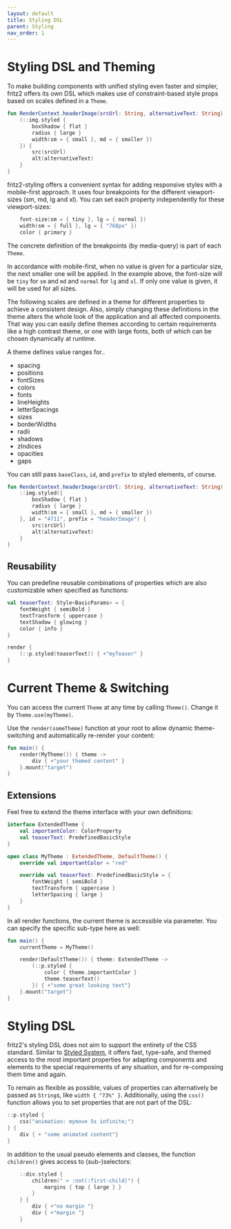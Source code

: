 ```yaml
---
layout: default
title: Styling DSL
parent: Styling
nav_order: 1
---
```

# Styling DSL and Theming

To make building components with unified styling even faster and simpler, fritz2 offers its own DSL which makes use of constraint-based style props based on scales defined in a `Theme`.

```kotlin
fun RenderContext.headerImage(srcUrl: String, alternativeText: String) {
    (::img.styled {
        boxShadow { flat }
        radius { large }
        width(sm = { small }, md = { smaller })
    }) {
        src(srcUrl)
        alt(alternativeText)
    }
}
```

fritz2-styling offers a convenient syntax for adding responsive styles with a mobile-first approach. It uses four breakpoints for the different viewport-sizes (sm, md, lg and xl). You can set each property independently for these viewport-sizes:
 
```kotlin
    font-size(sm = { tiny }, lg = { normal })
    width(sm = { full }, lg = { "768px" })
    color { primary }
```
The concrete definition of the breakpoints (by media-query) is part of each `Theme`.

In accordance with mobile-first, when no value is given for a particular size, the next smaller one will be applied. In the example above, the font-size will be `tiny` for `sm` and `md` and `normal` for  `lg` and `xl`. If only one value is given, it will be used for all sizes.
 
The following scales are defined in a theme for different properties to achieve a consistent design. Also, simply changing these definitions in the theme alters the whole look of the application and all affected components. That way you can easily define themes according to certain requirements like a high contrast theme, or one with large fonts, both of which can be chosen dynamically at runtime.
 
A theme defines value ranges for..

* spacing
* positions
* fontSizes
* colors
* fonts
* lineHeights
* letterSpacings
* sizes
* borderWidths
* radii
* shadows
* zIndices
* opacities
* gaps

You can still pass `baseClass`, `id`, and `prefix` to styled elements, of course. 

```kotlin
fun RenderContext.headerImage(srcUrl: String, alternativeText: String) {
    ::img.styled({
        boxShadow { flat }
        radius { large }
        width(sm = { small }, md = { smaller })
    }, id = "4711", prefix = "headerImage") {
        src(srcUrl)
        alt(alternativeText)
    }
}
```

## Reusability

You can predefine reusable combinations of properties which are also customizable when specified as functions:

```kotlin
val teaserText: Style<BasicParams> = {
    fontWeight { semiBold }
    textTransform { uppercase }
    textShadow { glowing }
    color { info }
}

render {
    (::p.styled(teaserText)) { +"myTeaser" }
}
```


# Current Theme & Switching

You can access the current `Theme` at any time by calling `Theme()`. Change it by `Theme.use(myTheme)`.

Use the `render(someTheme)` function at your root to allow dynamic theme-switching and automatically re-render your content:

```kotlin
fun main() {
    render(MyTheme()) { theme ->
        div { +"your themed content" }
    }.mount("target")
}

```


## Extensions

Feel free to extend the theme interface with your own definitions:

```kotlin
interface ExtendedTheme {
    val importantColor: ColorProperty
    val teaserText: PredefinedBasicStyle
}

open class MyTheme : ExtendedTheme, DefaultTheme() {
    override val importantColor = "red"

    override val teaserText: PredefinedBasicStyle = {
        fontWeight { semiBold }
        textTransform { uppercase }
        letterSpacing { large }
    }
}
```

In all render functions, the current theme is accessible via parameter. You can specify the specific sub-type here as well: 

```kotlin
fun main() {
    currentTheme = MyTheme()

    render(DefaultTheme()) { theme: ExtendedTheme ->
        (::p.styled {
            color { theme.importantColor }
            theme.teaserText()
        }) { +"some great looking text"}
    }.mount("target")
}
```

# Styling DSL

fritz2's styling DSL does not aim to support the entirety of the CSS standard. Similar to [Styled System](https://styled-system.com/), it offers fast, type-safe, and themed access to the most important properties for adapting components and elements to the special requirements of any situation, and for re-composing them time and again.

To remain as flexible as possible, values of properties can alternatively be passed as `String`s, like `width { "73%" }`. Additionally, using the `css()` function allows you to set properties that are not part of the DSL:

```kotlin
::p.styled {
    css("animation: mymove 5s infinite;")
} {
    div { + "some animated content"}
}
```

In addition to the usual pseudo elements and classes, the function `children()` gives access to (sub-)selectors:

```kotlin
    ::div.styled {
        children(" > :not(:first-child)") {
            margins { top { large } }
        }
    } {
        div { +"no margin "}
        div { +"margin "}
    }
```